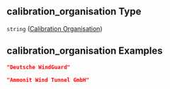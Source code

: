 ## calibration\_organisation Type

`string` ([Calibration Organisation](iea43_wra_data_model-properties-measurement-location-measurement-location-properties-measurement-point-measurement-point-properties-sensor-sensor-properties-calibration-calibration-properties-calibration-organisation.md))

## calibration\_organisation Examples

```json
"Deutsche WindGuard"
```

```json
"Ammonit Wind Tunnel GmbH"
```
